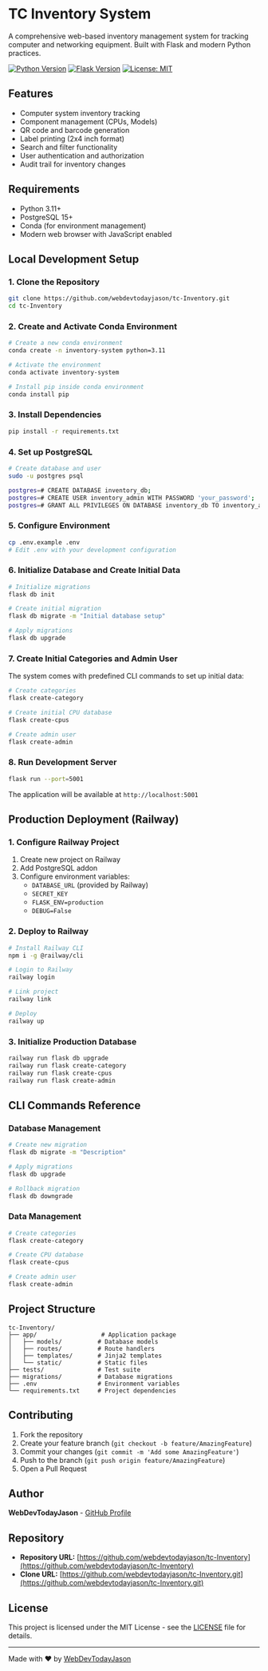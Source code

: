 # TC Inventory System

A comprehensive web-based inventory management system for tracking computer and networking equipment. Built with Flask and modern Python practices.

[![Python Version](https://img.shields.io/badge/python-3.11-blue.svg)](https://www.python.org/downloads/release/python-3118/)
[![Flask Version](https://img.shields.io/badge/flask-3.1.0-green.svg)](https://flask.palletsprojects.com/)
[![License: MIT](https://img.shields.io/badge/License-MIT-yellow.svg)](https://opensource.org/licenses/MIT)

## Features

- Computer system inventory tracking
- Component management (CPUs, Models)
- QR code and barcode generation
- Label printing (2x4 inch format)
- Search and filter functionality
- User authentication and authorization
- Audit trail for inventory changes

## Requirements

- Python 3.11+
- PostgreSQL 15+
- Conda (for environment management)
- Modern web browser with JavaScript enabled

## Local Development Setup

### 1. Clone the Repository

```bash
git clone https://github.com/webdevtodayjason/tc-Inventory.git
cd tc-Inventory
```

### 2. Create and Activate Conda Environment

```bash
# Create a new conda environment
conda create -n inventory-system python=3.11

# Activate the environment
conda activate inventory-system

# Install pip inside conda environment
conda install pip
```

### 3. Install Dependencies

```bash
pip install -r requirements.txt
```

### 4. Set up PostgreSQL

```bash
# Create database and user
sudo -u postgres psql

postgres=# CREATE DATABASE inventory_db;
postgres=# CREATE USER inventory_admin WITH PASSWORD 'your_password';
postgres=# GRANT ALL PRIVILEGES ON DATABASE inventory_db TO inventory_admin;
```

### 5. Configure Environment

```bash
cp .env.example .env
# Edit .env with your development configuration
```

### 6. Initialize Database and Create Initial Data

```bash
# Initialize migrations
flask db init

# Create initial migration
flask db migrate -m "Initial database setup"

# Apply migrations
flask db upgrade
```

### 7. Create Initial Categories and Admin User

The system comes with predefined CLI commands to set up initial data:

```bash
# Create categories
flask create-category

# Create initial CPU database
flask create-cpus

# Create admin user
flask create-admin
```

### 8. Run Development Server

```bash
flask run --port=5001
```

The application will be available at `http://localhost:5001`

## Production Deployment (Railway)

### 1. Configure Railway Project

1. Create new project on Railway
2. Add PostgreSQL addon
3. Configure environment variables:
   - `DATABASE_URL` (provided by Railway)
   - `SECRET_KEY`
   - `FLASK_ENV=production`
   - `DEBUG=False`

### 2. Deploy to Railway

```bash
# Install Railway CLI
npm i -g @railway/cli

# Login to Railway
railway login

# Link project
railway link

# Deploy
railway up
```

### 3. Initialize Production Database

```bash
railway run flask db upgrade
railway run flask create-category
railway run flask create-cpus
railway run flask create-admin
```

## CLI Commands Reference

### Database Management

```bash
# Create new migration
flask db migrate -m "Description"

# Apply migrations
flask db upgrade

# Rollback migration
flask db downgrade
```

### Data Management

```bash
# Create categories
flask create-category

# Create CPU database
flask create-cpus

# Create admin user
flask create-admin
```

## Project Structure

```plaintext
tc-Inventory/
├── app/                  # Application package
│   ├── models/          # Database models
│   ├── routes/          # Route handlers
│   ├── templates/       # Jinja2 templates
│   └── static/          # Static files
├── tests/               # Test suite
├── migrations/          # Database migrations
├── .env                 # Environment variables
└── requirements.txt     # Project dependencies
```

## Contributing

1. Fork the repository
2. Create your feature branch (`git checkout -b feature/AmazingFeature`)
3. Commit your changes (`git commit -m 'Add some AmazingFeature'`)
4. Push to the branch (`git push origin feature/AmazingFeature`)
5. Open a Pull Request

## Author

**WebDevTodayJason** - [GitHub Profile](https://github.com/webdevtodayjason)

## Repository

- **Repository URL:** [https://github.com/webdevtodayjason/tc-Inventory](https://github.com/webdevtodayjason/tc-Inventory)
- **Clone URL:** [https://github.com/webdevtodayjason/tc-Inventory.git](https://github.com/webdevtodayjason/tc-Inventory.git)

## License

This project is licensed under the MIT License - see the [LICENSE](LICENSE) file for details.

---
Made with ❤️ by [WebDevTodayJason](https://github.com/webdevtodayjason)
